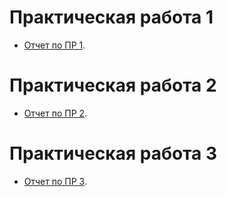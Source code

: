 # Практическая работа 1

  - [Отчет по ПР 1](/practice/otchet_pr1_makarevich.pdf).

# Практическая работа 2

  - [Отчет по ПР 2](/practice/otchet_pr2_makarevich.pdf).

# Практическая работа 3

  - [Отчет по ПР 3](/practice/otchet_pr3_makarevich.pdf).
